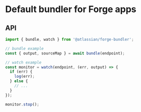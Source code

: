 # Default bundler for Forge apps

## API

```javascript
import { bundle, watch } from '@atlassian/forge-bundler';

// bundle example
const { output, sourceMap } = await bundle(endpoint);

// watch example
const monitor = watch(endpoint, (err, output) => {
  if (err) {
    log(err);
  } else {
    // ...
  }
});

monitor.stop();
```
